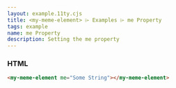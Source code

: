 ```yaml
---
layout: example.11ty.cjs
title: <my-meme-element> ⌲ Examples ⌲ me Property
tags: example
name: me Property
description: Setting the me property
---
```


<my-meme-element me="Some String"></my-meme-element>

<h3>HTML</h3>

```html
<my-meme-element me="Some String"></my-meme-element>
```
